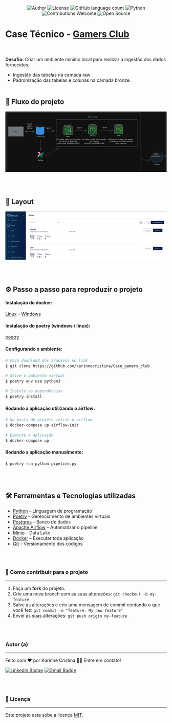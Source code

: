 <p align="center">
<img alt="Author" src="https://img.shields.io/badge/author-KarinneCristina-blue.svg">
<img alt="License" src="https://img.shields.io/badge/license-MIT-blue">
<img alt="GitHub language count" src="https://img.shields.io/github/languages/count/karinnecristina/Case_gamers_club">
<img alt="Python" src="https://img.shields.io/badge/python-3.9+-blue.svg">
<img alt="Contributions Welcome" src="https://img.shields.io/badge/contributions-welcome-blue.svg">
<img alt="Open Source" src="https://badges.frapsoft.com/os/v1/open-source.svg?v=103https://github.com/ellerbrock/open-source-badges/">
</p>

# Case Técnico - [Gamers Club](https://gamersclub.gg/)

<br></br>
**Desafio:** Criar um ambiente mínimo local para realizar a ingestão dos dados fornecidos.
- Ingestão das tabelas na camada raw
- Padronização das tabelas e colunas na camada bronze.
<br></br>

## 🎯 Fluxo do projeto

<p align="center">
  <img src="imagens/arquitetura.png" >
</p>

<br></br>

## 🎨 Layout

<p align="center">
  <img src="imagens/minio.png" >
</p>

<br></br>

## ⚙️ Passo a passo para reproduzir o projeto
#### Instalação do docker:
[Linux](https://www.digitalocean.com/community/tutorials/how-to-install-and-use-docker-on-ubuntu-20-04-pt) -
[Windows](https://docs.docker.com/desktop/windows/install/)
#### Instalação do poetry (windows / linux):
[poetry](https://python-poetry.org/docs/)

#### Configurando o ambiente:
```bash
# Faça download dos arquivos no link
$ git clone https://github.com/karinnecristina/Case_gamers_club
```

```bash
# Ative o ambiente virtual
$ poetry env use python3
```
```bash
# Instale as dependências
$ poetry install
```
#### Rodando a aplicação utilizando o airflow:

```bash
# Na pasta do projeto inicie o airflow
$ docker-compose up airflow-init
```
```bash
# Execute a aplicação
$ docker-compose up
```
#### Rodando a aplicação manualmente:

```bash
$ poetry run python pipeline.py
```

<br></br> 

## 🛠 Ferramentas e Tecnologias utilizadas

- [Python](https://www.python.org/) - Linguagem de programação
- [Poetry](https://python-poetry.org/) - Gerenciamento de ambientes virtuais
- [Postgres](https://www.postgresql.org/) – Banco de dados
- [Apache Airflow](https://airflow.apache.org/) – Automatizar o pipeline
- [Minio](https://min.io/) – Data Lake
- [Docker](https://www.docker.com/) – Executar toda aplicação
- [Git](https://git-scm.com/) – Versionamento dos códigos

<br></br>

### 💪 Como contribuir para o projeto
---

1. Faça um **fork** do projeto.
2. Crie uma nova branch com as suas alterações: `git checkout -b my-feature`
3. Salve as alterações e crie uma mensagem de commit contando o que você fez: `git commit -m "feature: My new feature"`
4. Envie as suas alterações: `git push origin my-feature`

<br></br>

### Autor (a)
---

Feito com ❤️ por Karinne Cristina 👋🏽 Entre em contato!

[![Linkedin Badge](https://img.shields.io/badge/-Karinne-blue?style=flat-square&logo=Linkedin&logoColor=white&link=https://www.linkedin.com/in/karinnecristinapereira/)](https://www.linkedin.com/in/karinnecristinapereira/) 
[![Gmail Badge](https://img.shields.io/badge/-karinnecristinapereira@gmail.com-c14438?style=flat-square&logo=Gmail&logoColor=white&link=mailto:karinnecristinapereira@gmail.com)](mailto:karinnecristinapereira@gmail.com)

<br></br>

### 📝 Licença
---

Este projeto esta sobe a licença [MIT](./LICENSE).
